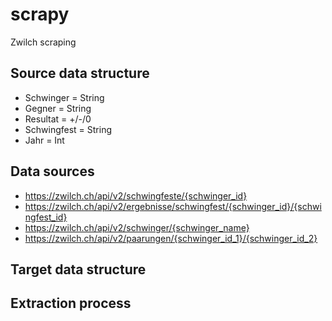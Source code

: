 # scrapy
Zwilch scraping

## Source data structure

* Schwinger = String
* Gegner = String
* Resultat = +/-/0
* Schwingfest = String
* Jahr = Int

## Data sources

* https://zwilch.ch/api/v2/schwingfeste/{schwinger_id}
* https://zwilch.ch/api/v2/ergebnisse/schwingfest/{schwinger_id}/{schwingfest_id}
* https://zwilch.ch/api/v2/schwinger/{schwinger_name}
* https://zwilch.ch/api/v2/paarungen/{schwinger_id_1}/{schwinger_id_2}

## Target data structure



## Extraction process
